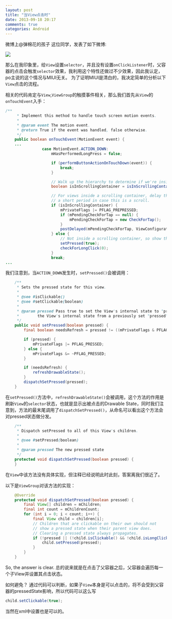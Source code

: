 ```yaml
---
layout: post
title: "当View点击时"
date: 2013-09-18 20:17
comments: true
categories: Android
---
```

微博上@弹棉花的孩子 这位同学，发表了如下微博:

![](/media/2013-09-18-dispatch-set-pressed/weibo.png)

那么在我印象里，给`View`设置`selector`，并且没有设置`onClickListener`时，父容器的点击会触发`selector`效果，我利用这个特性还做过不少效果，因此我认定，po主说的这个情况与MIUI无关。
为了证明MIUI是清白的，我决定简单的分析以下`View`点击的流程。

<!-- more -->

相关的代码肯定与`View`,`ViewGroup`的触摸事件相关，那么我们首先从`View`的`onTouchEvent`入手：
``` java
/**
     * Implement this method to handle touch screen motion events.
     *
     * @param event The motion event.
     * @return True if the event was handled, false otherwise.
     */
    public boolean onTouchEvent(MotionEvent event) {
    ...
                case MotionEvent.ACTION_DOWN:
                    mHasPerformedLongPress = false;

                    if (performButtonActionOnTouchDown(event)) {
                        break;
                    }

                    // Walk up the hierarchy to determine if we're inside a scrolling container.
                    boolean isInScrollingContainer = isInScrollingContainer();

                    // For views inside a scrolling container, delay the pressed feedback for
                    // a short period in case this is a scroll.
                    if (isInScrollingContainer) {
                        mPrivateFlags |= PFLAG_PREPRESSED;
                        if (mPendingCheckForTap == null) {
                            mPendingCheckForTap = new CheckForTap();
                        }
                        postDelayed(mPendingCheckForTap, ViewConfiguration.getTapTimeout());
                    } else {
                        // Not inside a scrolling container, so show the feedback right away
                        setPressed(true);
                        checkForLongClick(0);
                    }
                    break;
...
```


我们注意到，当`ACTION_DOWN`发生时，`setPressed()`会被调用：
``` java 
    /**
     * Sets the pressed state for this view.
     *
     * @see #isClickable()
     * @see #setClickable(boolean)
     *
     * @param pressed Pass true to set the View's internal state to "pressed", or false to reverts
     *        the View's internal state from a previously set "pressed" state.
     */
    public void setPressed(boolean pressed) {
        final boolean needsRefresh = pressed != ((mPrivateFlags & PFLAG_PRESSED) == PFLAG_PRESSED);

        if (pressed) {
            mPrivateFlags |= PFLAG_PRESSED;
        } else {
            mPrivateFlags &= ~PFLAG_PRESSED;
        }

        if (needsRefresh) {
            refreshDrawableState();
        }
        dispatchSetPressed(pressed);
    }
```

在`setPressed()`方法中，`refreshDrawableState()`会被调用，这个方法的作用是刷新`View`的`selector`状态，也就是显示出被点击的Drawable State，同时我们注意到，方法的最末尾调用了`dispatchSetPressed()`，从命名可以看出这个方法会对pressed状态做分发。

``` java 
    /**
     * Dispatch setPressed to all of this View's children.
     *
     * @see #setPressed(boolean)
     *
     * @param pressed The new pressed state
     */
    protected void dispatchSetPressed(boolean pressed) {
    }
```

在`View`中该方法没有具体实现，但注释已经说明此时此刻，答案离我们很近了。

以下是`ViewGroup`对该方法的实现：
``` java 
    @Override
    protected void dispatchSetPressed(boolean pressed) {
        final View[] children = mChildren;
        final int count = mChildrenCount;
        for (int i = 0; i < count; i++) {
            final View child = children[i];
            // Children that are clickable on their own should not
            // show a pressed state when their parent view does.
            // Clearing a pressed state always propagates.
            if (!pressed || (!child.isClickable() && !child.isLongClickable())) {
                child.setPressed(pressed);
            }
        }
    }
```


So, the answer is clear. 总的说来就是在点击了父容器之后，父容器会遍历每一个子View并设置其点击状态。

如何避免？
通过代码可以判断，如果子`View`本身是可以点击的，将不会受到父容器的pressedState影响，所以代码可以这么写
``` java
child.setClickable(true);
```
当然在xml中设置也是可以的。



